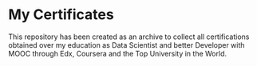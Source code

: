 # My Certificates
This repository has been created as an archive to collect all certifications obtained over my education as Data Scientist and better Developer with MOOC through Edx, Coursera and the Top University in the World.
